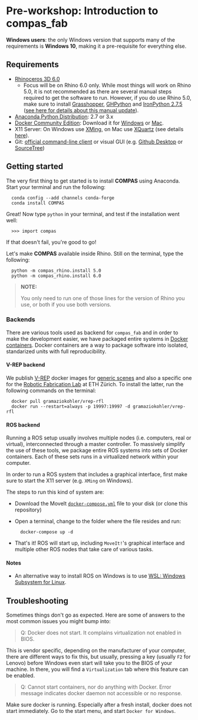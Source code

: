 # Pre-workshop: Introduction to compas_fab

**Windows users**: the only Windows version that supports many of the requirements is **Windows 10**, making it a pre-requisite for everything else.

## Requirements

* [Rhinoceros 3D 6.0](https://www.rhino3d.com/)
    * Focus will be on Rhino 6.0 only. While most things will work on Rhino 5.0, it is not recommended as there are several manual steps required to get the software to run. However, if you do use Rhino 5.0, make sure to install [Grasshopper](https://www.grasshopper3d.com/), [GHPython](https://www.food4rhino.com/app/ghpython) and [IronPython 2.7.5](https://github.com/IronLanguages/main/releases/tag/ipy-2.7.5) ([see here for details about this manual update](https://compas-dev.github.io/main/environments/rhino.html#ironpython-1)).
* [Anaconda Python Distribution](https://www.anaconda.com/download/): 2.7 or 3.x
* [Docker Community Edition](https://www.docker.com/get-started): Download it for [Windows](https://store.docker.com/editions/community/docker-ce-desktop-windows) or [Mac](https://store.docker.com/editions/community/docker-ce-desktop-mac).
* X11 Server: On Windows use [XMing](https://sourceforge.net/projects/xming/), on Mac use [XQuartz](https://www.xquartz.org/) (see details [here](https://medium.com/@mreichelt/how-to-show-x11-windows-within-docker-on-mac-50759f4b65cb)).
* Git: [official command-line client](https://git-scm.com/) or visual GUI (e.g. [Github Desktop](https://desktop.github.com/) or [SourceTree](https://www.sourcetreeapp.com/))

## Getting started

The very first thing to get started is to install **COMPAS** using Anaconda. Start your terminal and run the following:

      conda config --add channels conda-forge
      conda install COMPAS

Great! Now type `python` in your terminal, and test if the installation went well:

      >>> import compas

If that doesn't fail, you're good to go!

Let's make **COMPAS** available inside Rhino. Still on the terminal, type the following:

      python -m compas_rhino.install 5.0
      python -m compas_rhino.install 6.0

> **NOTE:** 
>
> You only need to run one of those lines for the version of Rhino you use, or both if you use both versions.

### Backends

There are various tools used as backend for `compas_fab` and in order to make the development easier, we have packaged entire systems in  [Docker containers](https://www.docker.com/resources/what-container). Docker containers are a way to package software into isolated, standarized units with full reproducibility. 

#### V-REP backend

We publish [V-REP](http://www.coppeliarobotics.com/) docker images for [generic scenes](https://hub.docker.com/r/gramaziokohler/vrep/) and also a specific one for the [Robotic Fabrication Lab](https://hub.docker.com/r/gramaziokohler/vrep-rfl/) at ETH Zürich. To install the latter, run the following commands on the terminal:

      docker pull gramaziokohler/vrep-rfl
      docker run --restart=always -p 19997:19997 -d gramaziokohler/vrep-rfl

#### ROS backend

Running a ROS setup usually involves multiple nodes (i.e. computers, real or virtual), interconnected through a master controller. To massively simplify the use of these tools, we package entire ROS systems into sets of Docker containers. Each of these sets runs in a virtualized network within your computer.   

In order to run a ROS system that includes a graphical interface, first make sure to start the X11 server (e.g. `XMing` on Windows).

The steps to run this kind of system are:

* Download the MoveIt [`docker-compose.yml`](https://github.com/gramaziokohler/compas_fab_preworkshop/blob/master/ros_systems/moveit/docker-compose.yml) file to your disk (or clone this repository)
* Open a terminal, change to the folder where the file resides and run:

        docker-compose up -d

* That's it! ROS will start up, including `MoveIt!`'s graphical interface and multiple other ROS nodes that take care of various tasks.

#### Notes

* An alternative way to install ROS on Windows is to use [WSL: Windows Subsystem for Linux](https://docs.microsoft.com/en-us/windows/wsl/install-win10).

## Troubleshooting

Sometimes things don't go as expected. Here are some of answers to the most common issues you might bump into:

> Q: Docker does not start. It complains virtualization not enabled in BIOS.

This is vendor specific, depending on the manufacturer of your computer, there are different ways to fix this, but usually, pressing a key (usually `F2` for Lenovo) before Windows even start will take you to the BIOS of your machine. In there, you will find a `Virtualization` tab where this feature can be enabled.

> Q: Cannot start containers, nor do anything with Docker. Error message indicates docker daemon not accessible or no response.

Make sure docker is running. Especially after a fresh install, docker does not start immediately. Go to the start menu, and start `Docker for Windows`.

